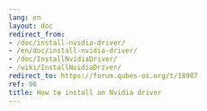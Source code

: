 ```yaml
---
lang: en
layout: doc
redirect_from:
- /doc/install-nvidia-driver/
- /en/doc/install-nvidia-driver/
- /doc/InstallNvidiaDriver/
- /wiki/InstallNvidiaDriver/
redirect_to: https://forum.qubes-os.org/t/18987
ref: 96
title: How to install an Nvidia driver
---
```

